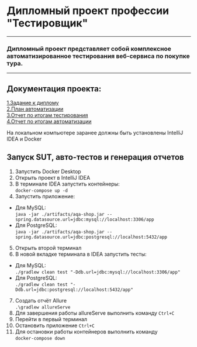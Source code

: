 #  Дипломный проект профессии "Тестировщик"
___
### Дипломный проект представляет собой комплексное автоматизированное тестирования веб-сервиса по покупке тура.
___

## Документация проекта:
[1.Задание к диплому](https://github.com/AlinaNabi/Diplom/blob/main/Documents/Zadanie.md)  
[2.План автоматизации](https://github.com/AlinaNabi/Diplom/blob/main/README.md)  
[3.Отчет по итогам тестирования](https://github.com/AlinaNabi/Diplom/blob/main/Documents/Report.md)  
[4.Отчет по итогам автоматизации](https://github.com/AlinaNabi/Diplom/blob/main/Documents/Summary.md)  
  
На локальном компьютере заранее должны быть установлены IntelliJ IDEA и Docker


## Запуск SUT, авто-тестов и генерация отчетов

1. Запустить Docker Desktop
2. Открыть проект в IntelliJ IDEA
3. В терминале IDEA запустить контейнеры:  
   `docker-compose up -d`
4. Запустить приложение:
* Для MySQL:  
  `java -jar ./artifacts/aqa-shop.jar --spring.datasource.url=jdbc:mysql://localhost:3306/app`
* Для PostgreSQL:  
  `java -jar ./artifacts/aqa-shop.jar --spring.datasource.url=jdbc:postgresql://localhost:5432/app`
5. Открыть второй терминал
6. В новой вкладке терминала в IDEA запустить тесты:
* Для MySQL:  
  `./gradlew clean test "-Ddb.url=jdbc:mysql://localhost:3306/app"`
* Для PostgreSQL:  
  `./gradlew clean test "-Ddb.url=jdbc:postgresql://localhost:5432/app"`
7. Создать отчёт Allure  
   `.\gradlew allureServe`
8. Для завершения работы allureServe выполнить команду
   `Ctrl+C`
9. Перейти в первый терминал
10. Остановить приложение
    `Ctrl+C`
11. Для остановки работы контейнеров выполнить команду  
    `docker-compose down`

    

